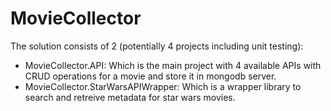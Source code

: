 # MovieCollector
The solution consists of 2 (potentially 4 projects including unit testing):
- MovieCollector.API: Which is the main project with 4 available APIs with CRUD operations for a movie and store it in mongodb server.
- MovieCollector.StarWarsAPIWrapper: Which is a wrapper library to search and retreive metadata for star wars movies.
